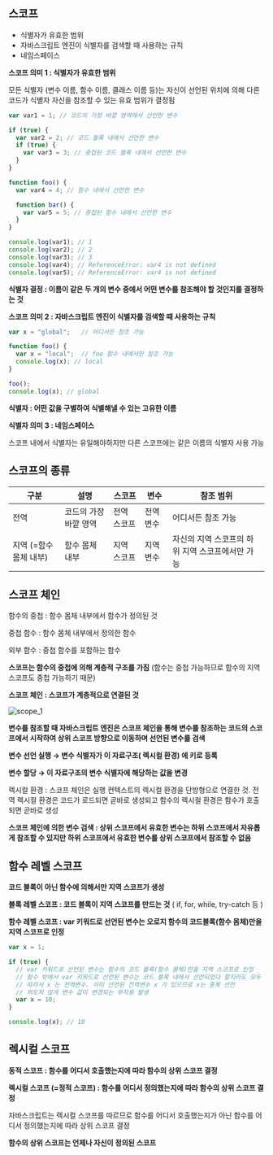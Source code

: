## **스코프**

-   식별자가 유효한 범위
-   자바스크립트 엔진이 식별자를 검색할 때 사용하는 규칙
-   네임스페이스

**스코프 의미 1 : 식별자가 유효한 범위**

모든 식별자 (변수 이름, 함수 이름, 클래스 이름 등)는 자신이 선언된 위치에 의해 다른 코드가 식별자 자신을 참조할 수 있는 유효 범위가 결정됨

``` javascript
var var1 = 1; // 코드의 가장 바깥 영역에서 선언한 변수

if (true) {
  var var2 = 2; // 코드 블록 내에서 선언한 변수
  if (true) {
    var var3 = 3; // 중첩된 코드 블록 내에서 선언한 변수
  }
}

function foo() {
  var var4 = 4; // 함수 내에서 선언한 변수

  function bar() {
    var var5 = 5; // 중첩된 함수 내에서 선언한 변수
  }
}

console.log(var1); // 1
console.log(var2); // 2
console.log(var3); // 3
console.log(var4); // ReferenceError: var4 is not defined
console.log(var5); // ReferenceError: var4 is not defined
```

**식별자 결정 : 이름이 같은 두 개의 변수 중에서 어떤 변수를 참조해야 할 것인지를 결정하는 것**

**스코프 의미 2 : 자바스크립트 엔진이 식별자를 검색할 때 사용하는 규칙**

``` javascript
var x = "global";	// 어디서든 참조 가능

function foo() {
  var x = "local";	// foo 함수 내에서만 참조 가능
  console.log(x); // local
}

foo();
console.log(x); // global
```

**식별자 : 어떤 값을 구별하여 식별해낼 수 있는 고유한 이름**

**식별자 의미 3 : 네임스페이스**

스코프 내에서 식별자는 유일해야하지만 다른 스코프에는 같은 이름의 식별자 사용 가능

## **스코프의 종류**

| **구분** | **설명** | **스코프** | **변수** | **참조 범위** |
| --- | --- | --- | --- | --- |
| 전역 | 코드의 가장 바깥 영역 | 전역 스코프 | 전역 변수 | 어디서든 참조 가능 |
| 지역   (=함수 몸체 내부) | 함수 몸체 내부 | 지역 스코프 | 지역 변수 | 자신의 지역 스코프의 하위 지역 스코프에서만 가능 |

## **스코프 체인**

함수의 중첩 : 함수 몸체 내부에서 함수가 정의된 것

중첩 함수 : 함수 몸체 내부에서 정의한 함수

외부 함수 : 중첩 함수를 포함하는 함수

**스코프는 함수의 중첩에 의해 계층적 구조를 가짐** (함수는 중첩 가능하므로 함수의 지역 스코프도 중첩 가능하기 때문)

**스코프 체인 : 스코프가 계층적으로 연결된 것**

![scope_1](https://github.com/Echchi/modernJS_deepDive/assets/112493260/e40cdd0a-21e7-4139-b4c6-f0ebe564af02)

**변수를 참조할 때 자바스크립트 엔진은 스코프 체인을 통해 변수를 참조하는 코드의 스코프에서 시작하여 상위 스코프 방향으로 이동하며 선언된 변수를 검색**

**변수 선언 실행 → 변수 식별자가 이 자료구조( 렉시컬 환경) 에 키로 등록**

**변수 할당 → 이 자료구조의 변수 식별자에 해당하는 값을 변경**

렉시컬 환경 : 스코프 체인은 실행 컨텍스트의 렉시컬 환경을 단방형으로 연결한 것. 전역 렉시컬 환경은 코드가 로드되면 곧바로 생성되고 함수의 렉시컬 환경은 함수가 호출되면 곧바로 생성

**스코프 체인에 의한 변수 검색 : 상위 스코프에서 유효한 변수는 하위 스코프에서 자유롭게 참조할 수 있지만 하위 스코프에서 유효한 변수를 상위 스코프에서 참조할 수 없음**

## **함수 레벨 스코프** 

**코드 블록이 아닌 함수에 의해서만 지역 스코프가 생성**

**블록 레벨 스코프 : 코드 블록이 지역 스코프를 만드는 것** ( if, for, while, try-catch 등 )

**함수 레벨 스코프 : var 키워드로 선언된 변수는 오로지 함수의 코드블록(함수 몸체)만을 지역 스코프로 인정**

``` javascript
var x = 1;

if (true) {
  // var 키워드로 선언된 변수는 함수의 코드 블록(함수 몸체)만을 지역 스코프로 인정
  // 함수 밖에서 var 키워드로 선언된 변수는 코드 블록 내에서 선언되었다 할지라도 모두 전역 변수
  // 따라서 x 는 전역변수. 이미 선언된 전역변수 x 가 있으므로 x는 중복 선언
  // 의도치 않게 변수 값이 변경되는 부작용 발생
  var x = 10;
}

console.log(x); // 10
```

## **렉시컬 스코프**

**동적 스코프 : 함수를 어디서 호출했는지에 따라 함수의 상위 스코프 결정**

**렉시컬 스코프 (=정적 스코프) : 함수를 어디서 정의했는지에 따라 함수의 상위 스코프 결정**

자바스크립트는 렉시컬 스코프를 따르므로 함수를 어디서 호출했는지가 아닌 함수를 어디서 정의했는지에 따라 상위 스코프 결정

**함수의 상위 스코프는 언제나 자신이 정의된 스코프**
